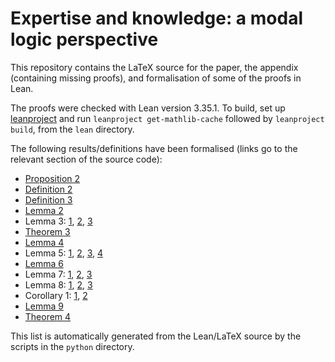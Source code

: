 # Expertise and knowledge: a modal logic perspective

This repository contains the LaTeX source for the paper, the appendix
(containing missing proofs), and formalisation of some of the proofs in Lean.

The proofs were checked with Lean version 3.35.1. To build, set up
[leanproject](https://leanprover-community.github.io/leanproject.html) and run
`leanproject get-mathlib-cache` followed by `leanproject build`, from the
`lean` directory.

The following results/definitions have been formalised (links go to the
relevant section of the source code):

* [Proposition 2](lean/src/frame_properties.lean#L31)
* [Definition 2](lean/src/epistemic_logic.lean#L314)
* [Definition 3](lean/src/epistemic_logic.lean#L21)
* [Lemma 2](lean/src/epistemic_logic.lean#L55)
* Lemma 3: [1](lean/src/epistemic_logic.lean#L82), [2](lean/src/epistemic_logic.lean#L198), [3](lean/src/epistemic_logic.lean#L206)
* [Theorem 3](lean/src/epistemic_logic.lean#L437)
* [Lemma 4](lean/src/soundness.lean#L7)
* Lemma 5: [1](lean/src/axiom_system.lean#L214), [2](lean/src/axiom_system.lean#L237), [3](lean/src/axiom_system.lean#L247), [4](lean/src/axiom_system.lean#L286)
* [Lemma 6](lean/src/axiom_system.lean#L439)
* Lemma 7: [1](lean/src/completeness.lean#L23), [2](lean/src/completeness.lean#L63), [3](lean/src/completeness.lean#L71)
* Lemma 8: [1](lean/src/completeness.lean#L114), [2](lean/src/completeness.lean#L206), [3](lean/src/completeness.lean#L228)
* Corollary 1: [1](lean/src/completeness.lean#L173), [2](lean/src/completeness.lean#L194)
* [Lemma 9](lean/src/completeness.lean#L284)
* [Theorem 4](lean/src/completeness.lean#L667)

This list is automatically generated from the Lean/LaTeX source by the scripts
in the `python` directory.
